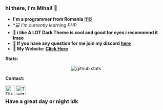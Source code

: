 ### hi there, i'm Mihai! 👋  

- **I'm a programmer from Romania 🇹🇩**
- **💻 I’m currently learning PHP*
- **🖤 i like A LOT Dark Theme is cool and good for eyes i recommend it lmao**
- **💬 If you have any question for me join my discord [here](https://dsc.gg/talus)**
- **📎 My Website: __[Click Here](https://mihaidev.me)__**

**Stats:  &nbsp;**

<p align="center">
<img align="center" src="https://github-readme-stats.vercel.app/api?username=kkMihai&show_icons=true&theme=radical&line_height=17" alt="github stats"/>


**Contact:  &nbsp;**

<a href="https://dsc.gg/talus">
<img align="left" alt="Discord Server" width="30px" src="https://cdn.jsdelivr.net/npm/simple-icons@v3/icons/discord.svg" />
</a>
<a href="https://twitter.com/MihaiCit">
<img align="left" alt="Twitter" width="30px" src="https://cdn.jsdelivr.net/npm/simple-icons@v3/icons/twitter.svg" />
</a>   



### Have a great day or night idk
